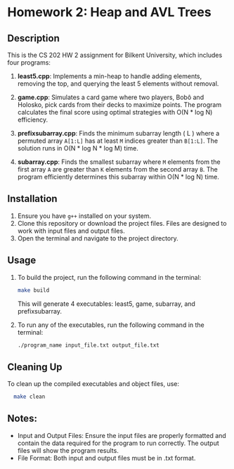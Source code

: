 # Homework 2: Heap and AVL Trees

## Description
This is the CS 202 HW 2 assignment for Bilkent University, which includes four programs:

1. **least5.cpp**:
   Implements a min-heap to handle adding elements, removing the top, and querying the least 5 elements without removal.

2. **game.cpp**:
   Simulates a card game where two players, Bobô and Holosko, pick cards from their decks to maximize points. The program calculates the final score using optimal strategies with O(N * log N) efficiency.

3. **prefixsubarray.cpp**:
   Finds the minimum subarray length \( L \) where a permuted array `A[1:L]` has at least `M` indices greater than `B[1:L]`. The solution runs in  O(N * log N * log M)  time.

4. **subarray.cpp**:
   Finds the smallest subarray where `M` elements from the first array `A` are greater than `K` elements from the second array `B`. The program efficiently determines this subarray within O(N * log N) time.



## Installation
1. Ensure you have `g++` installed on your system.
2. Clone this repository or download the project files. Files are designed to work with input files and output files.
3. Open the terminal and navigate to the project directory.

## Usage
1. To build the project, run the following command in the terminal:
   ```bash
   make build
    ```
   This will generate 4 executables: least5, game, subarray, and prefixsubarray.

2. To run any of the executables, run the following command in the terminal:
   ```bash
   ./program_name input_file.txt output_file.txt
   ```

## Cleaning Up
To clean up the compiled executables and object files, use:
```bash
  make clean
```


## Notes:
* Input and Output Files: Ensure the input files are properly formatted and contain the data required for the program to run correctly. The output files will show the program results.
* File Format: Both input and output files must be in .txt format.



